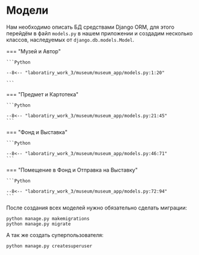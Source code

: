 # Модели

Нам необходимо описать БД средствами Django ORM, для этого перейдём в файл `models.py` в нашем приложении и 
создадим несколько классов, наследуемых от `django.db.models.Model`.

=== "Музей и Автор"

    ```Python

    --8<-- "laboratiry_work_3/museum/museum_app/models.py:1:20"

    ```

=== "Предмет и Картотека"

    ```Python

    --8<-- "laboratiry_work_3/museum/museum_app/models.py:21:45"
    ```

=== "Фонд и Выставка"

    ```Python

    --8<-- "laboratiry_work_3/museum/museum_app/models.py:46:71"
    ```

=== "Помещение в Фонд и Отправка на Выставку"

    ```Python

    --8<-- "laboratiry_work_3/museum/museum_app/models.py:72:94"
    ```

После создания всех моделей нужно обязательно сделать миграции:

```commandline
python manage.py makemigrations
python manage.py migrate
```

А так же создать суперпользователя:

```commandline
python manage.py createsuperuser

```

